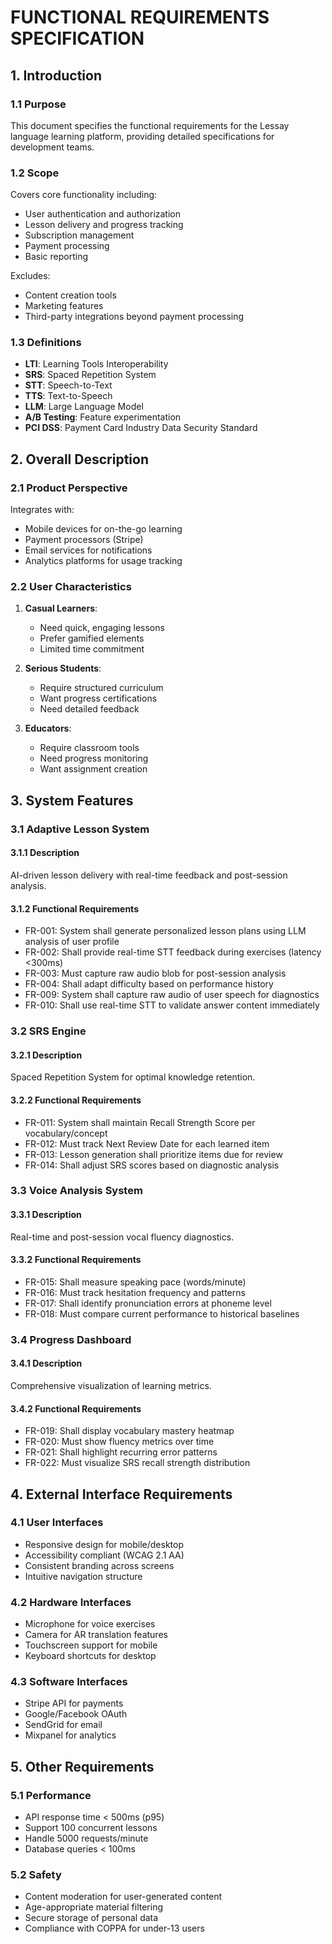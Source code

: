 # FUNCTIONAL REQUIREMENTS SPECIFICATION
<!-- Document Version: 1.0 -->
<!-- Last Updated: 2025-06-11 -->

## 1. Introduction
### 1.1 Purpose
This document specifies the functional requirements for the Lessay language learning platform, providing detailed specifications for development teams.

### 1.2 Scope
Covers core functionality including:
- User authentication and authorization
- Lesson delivery and progress tracking
- Subscription management
- Payment processing
- Basic reporting

Excludes:
- Content creation tools
- Marketing features
- Third-party integrations beyond payment processing

### 1.3 Definitions
- **LTI**: Learning Tools Interoperability
- **SRS**: Spaced Repetition System
- **STT**: Speech-to-Text
- **TTS**: Text-to-Speech
- **LLM**: Large Language Model
- **A/B Testing**: Feature experimentation
- **PCI DSS**: Payment Card Industry Data Security Standard

## 2. Overall Description
### 2.1 Product Perspective
Integrates with:
- Mobile devices for on-the-go learning
- Payment processors (Stripe)
- Email services for notifications
- Analytics platforms for usage tracking

### 2.2 User Characteristics
1. **Casual Learners**:
   - Need quick, engaging lessons
   - Prefer gamified elements
   - Limited time commitment

2. **Serious Students**:
   - Require structured curriculum
   - Want progress certifications
   - Need detailed feedback

3. **Educators**:
   - Require classroom tools
   - Need progress monitoring
   - Want assignment creation

## 3. System Features
### 3.1 Adaptive Lesson System
#### 3.1.1 Description
AI-driven lesson delivery with real-time feedback and post-session analysis.

#### 3.1.2 Functional Requirements
- FR-001: System shall generate personalized lesson plans using LLM analysis of user profile
- FR-002: Shall provide real-time STT feedback during exercises (latency <300ms)
- FR-003: Must capture raw audio blob for post-session analysis
- FR-004: Shall adapt difficulty based on performance history
- FR-009: System shall capture raw audio of user speech for diagnostics
- FR-010: Shall use real-time STT to validate answer content immediately

### 3.2 SRS Engine
#### 3.2.1 Description
Spaced Repetition System for optimal knowledge retention.

#### 3.2.2 Functional Requirements
- FR-011: System shall maintain Recall Strength Score per vocabulary/concept
- FR-012: Must track Next Review Date for each learned item
- FR-013: Lesson generation shall prioritize items due for review
- FR-014: Shall adjust SRS scores based on diagnostic analysis

### 3.3 Voice Analysis System
#### 3.3.1 Description
Real-time and post-session vocal fluency diagnostics.

#### 3.3.2 Functional Requirements
- FR-015: Shall measure speaking pace (words/minute)
- FR-016: Must track hesitation frequency and patterns
- FR-017: Shall identify pronunciation errors at phoneme level
- FR-018: Must compare current performance to historical baselines

### 3.4 Progress Dashboard
#### 3.4.1 Description
Comprehensive visualization of learning metrics.

#### 3.4.2 Functional Requirements
- FR-019: Shall display vocabulary mastery heatmap
- FR-020: Must show fluency metrics over time
- FR-021: Shall highlight recurring error patterns
- FR-022: Must visualize SRS recall strength distribution

## 4. External Interface Requirements
### 4.1 User Interfaces
- Responsive design for mobile/desktop
- Accessibility compliant (WCAG 2.1 AA)
- Consistent branding across screens
- Intuitive navigation structure

### 4.2 Hardware Interfaces
- Microphone for voice exercises
- Camera for AR translation features
- Touchscreen support for mobile
- Keyboard shortcuts for desktop

### 4.3 Software Interfaces
- Stripe API for payments
- Google/Facebook OAuth
- SendGrid for email
- Mixpanel for analytics

## 5. Other Requirements
### 5.1 Performance
- API response time < 500ms (p95)
- Support 100 concurrent lessons
- Handle 5000 requests/minute
- Database queries < 100ms

### 5.2 Safety
- Content moderation for user-generated content
- Age-appropriate material filtering
- Secure storage of personal data
- Compliance with COPPA for under-13 users